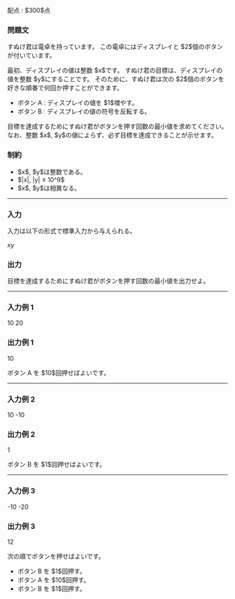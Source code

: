 
<div>

<span>

<span>

<p>
配点 : $300$点
</p>

<div>

<section>

### **問題文**

<p>
すぬけ君は電卓を持っています。
この電卓にはディスプレイと $2$個のボタンが付いています。
</p>

<p>
最初、ディスプレイの値は整数 $x$です。
すぬけ君の目標は、ディスプレイの値を整数 $y$にすることです。
そのために、すぬけ君は次の $2$個のボタンを好きな順番で何回か押すことができます。
</p>

<ul>

<li>
ボタン A : ディスプレイの値を $1$増やす。
</li>

<li>
ボタン B : ディスプレイの値の符号を反転する。
</li>

</ul>

<p>
目標を達成するためにすぬけ君がボタンを押す回数の最小値を求めてください。
なお、整数 $x$, $y$の値によらず、必ず目標を達成できることが示せます。
</p>

</section>

</div>

<div>

<section>

### **制約**

<ul>

<li>
$x$, $y$は整数である。
</li>

<li>
$|x|, |y| ≤ 10^9$
</li>

<li>
$x$, $y$は相異なる。
</li>

</ul>

</section>

</div>

---

<div>

<div>

<section>

### **入力**

<p>
入力は以下の形式で標準入力から与えられる。
</p>

<div>

$x$$y$
</div>

</section>

</div>

<div>

<section>

### **出力**

<p>
目標を達成するためにすぬけ君がボタンを押す回数の最小値を出力せよ。
</p>

</section>

</div>

</div>

---

<div>

<section>

### **入力例 1**

<div>

10 20

</div>

</section>

</div>

<div>

<section>

### **出力例 1**

<div>

10

</div>

<p>
ボタン A を $10$回押せばよいです。
</p>

</section>

</div>

---

<div>

<section>

### **入力例 2**

<div>

10 -10

</div>

</section>

</div>

<div>

<section>

### **出力例 2**

<div>

1

</div>

<p>
ボタン B を $1$回押せばよいです。
</p>

</section>

</div>

---

<div>

<section>

### **入力例 3**

<div>

-10 -20

</div>

</section>

</div>

<div>

<section>

### **出力例 3**

<div>

12

</div>

<p>
次の順でボタンを押せばよいです。
</p>

<ul>

<li>
ボタン B を $1$回押す。
</li>

<li>
ボタン A を $10$回押す。
</li>

<li>
ボタン B を $1$回押す。
</li>

</ul>

</section>

</div>

</span>

</span>

</div>
